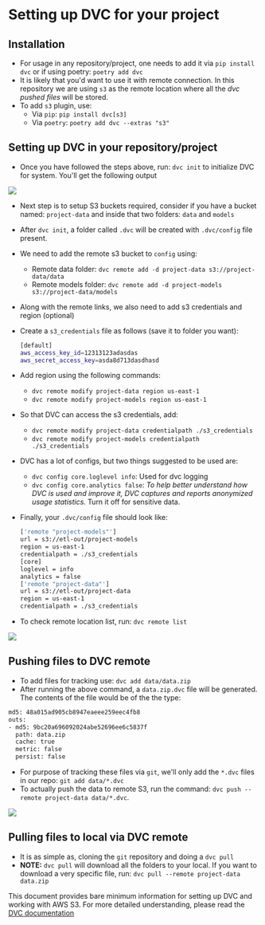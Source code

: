 # Setting up DVC for your project

## Installation

* For usage in any repository/project, one needs to add it via `pip install dvc` or if using poetry: `poetry add dvc`
* It is likely that you'd want to use it with remote connection. In this repository we are using `s3` as the remote location where all the _dvc pushed files_ will be stored.
* To add `s3` plugin, use:
  * Via `pip`: `pip install dvc[s3]`
  * Via `poetry`: `poetry add dvc --extras "s3"`

## Setting up DVC in your repository/project

* Once you have followed the steps above, run: `dvc init` to initialize DVC for system. You'll get the following output

![](../.gitbook/assets/dvc-init.png)

* Next step is to setup S3 buckets required, consider if you have a bucket named: `project-data` and inside that two folders: `data` and `models`
* After `dvc init`, a folder called `.dvc` will be created with `.dvc/config` file present.
* We need to add the remote s3 bucket to `config` using:
  * Remote data folder: `dvc remote add -d project-data s3://project-data/data`
  * Remote models folder: `dvc remote add -d project-models s3://project-data/models`
* Along with the remote links, we also need to add s3 credentials and region \(optional\)
* Create a `s3_credentials` file as follows \(save it to folder you want\):

  ```bash
  [default]
  aws_access_key_id=12313123adasdas
  aws_secret_access_key=asda8d713dasdhasd
  ```

* Add region using the following commands:
  * `dvc remote modify project-data region us-east-1`
  * `dvc remote modify project-models region us-east-1`
* So that DVC can access the s3 credentials, add:
  * `dvc remote modify project-data credentialpath ./s3_credentials`
  * `dvc remote modify project-models credentialpath ./s3_credentials`
* DVC has a lot of configs, but two things suggested to be used are:
  * `dvc config core.loglevel info`: Used for dvc logging
  * `dvc config core.analytics false`: _To help better understand how DVC is used and improve it, DVC captures and reports anonymized usage statistics._ Turn it off for sensitive data.
* Finally, your `.dvc/config` file should look like:

  ```bash
  ['remote "project-models"']
  url = s3://etl-out/project-models
  region = us-east-1
  credentialpath = ./s3_credentials
  [core]
  loglevel = info
  analytics = false
  ['remote "project-data"']
  url = s3://etl-out/project-data
  region = us-east-1
  credentialpath = ./s3_credentials
  ```

* To check remote location list, run: `dvc remote list`

![](../.gitbook/assets/dvc-list1.png)

## Pushing files to DVC remote

* To add files for tracking use: `dvc add data/data.zip`
* After running the above command, a `data.zip.dvc` file will be generated. The contents of the file would be of the the type:

```bash
md5: 48a015ad905cb8947eaeee259eec4fb8
outs:
- md5: 9bc20a696092024abe52696ee6c5837f
  path: data.zip
  cache: true
  metric: false
  persist: false
```

* For purpose of tracking these files via `git`, we'll only add the `*.dvc` files in our repo: `git add data/*.dvc`
* To actually push the data to remote S3, run the command: `dvc push --remote project-data data/*.dvc`. 

![](../.gitbook/assets/dvc-push.png)

## Pulling files to local via DVC remote

* It is as simple as, cloning the `git` repository and doing a `dvc pull`
* **NOTE:** `dvc pull` will download all the folders to your local. If you want to download a very specific file, run: `dvc pull --remote project-data data.zip`

This document provides bare minimum information for setting up DVC and working with AWS S3. For more detailed understanding, please read the [DVC documentation](https://dvc.org/doc/get-started)

